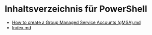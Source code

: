 # Inhaltsverzeichnis für PowerShell

* [How to create a Group Managed Service Accounts (gMSA).md](<How to create a Group Managed Service Accounts (gMSA).md>)
* [Index.md]('Index.md')
